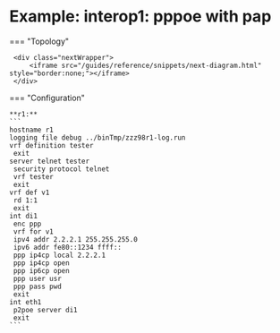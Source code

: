 # Example: interop1: pppoe with pap
    
=== "Topology"
    
     <div class="nextWrapper">
         <iframe src="/guides/reference/snippets/next-diagram.html" style="border:none;"></iframe>
     </div>

    
=== "Configuration"
    
    **r1:**
    ```
    hostname r1
    logging file debug ../binTmp/zzz98r1-log.run
    vrf definition tester
     exit
    server telnet tester
     security protocol telnet
     vrf tester
     exit
    vrf def v1
     rd 1:1
     exit
    int di1
     enc ppp
     vrf for v1
     ipv4 addr 2.2.2.1 255.255.255.0
     ipv6 addr fe80::1234 ffff::
     ppp ip4cp local 2.2.2.1
     ppp ip4cp open
     ppp ip6cp open
     ppp user usr
     ppp pass pwd
     exit
    int eth1
     p2poe server di1
     exit
    ```

